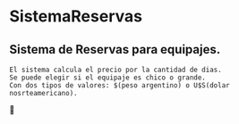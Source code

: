 # SistemaReservas

## Sistema de Reservas para equipajes.


```
El sistema calcula el precio por la cantidad de dias.
Se puede elegir si el equipaje es chico o grande.
Con dos tipos de valores: $(peso argentino) o U$S(dolar nosrteamericano).
```
:rocket:
